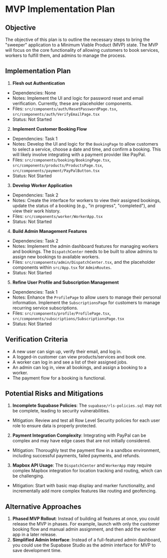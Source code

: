# MVP Implementation Plan

## Objective
The objective of this plan is to outline the necessary steps to bring the "sweeper" application to a Minimum Viable Product (MVP) state. The MVP will focus on the core functionality of allowing customers to book services, workers to fulfill them, and admins to manage the process.

## Implementation Plan
1. **Flesh out Authentication**
  - Dependencies: None
  - Notes: Implement the UI and logic for password reset and email verification. Currently, these are placeholder components.
  - Files: `src/components/auth/ResetPasswordPage.tsx`, `src/components/auth/VerifyEmailPage.tsx`
  - Status: Not Started
2. **Implement Customer Booking Flow**
  - Dependencies: Task 1
  - Notes: Develop the UI and logic for the `BookingPage` to allow customers to select a service, choose a date and time, and confirm a booking. This will likely involve integrating with a payment provider like PayPal.
  - Files: `src/components/booking/BookingPage.tsx`, `src/components/products/ProductsPage.tsx`, `src/components/payment/PayPalButton.tsx`
  - Status: Not Started
3. **Develop Worker Application**
  - Dependencies: Task 2
  - Notes: Create the interface for workers to view their assigned bookings, update the status of a booking (e.g., "in progress", "completed"), and view their work history.
  - Files: `src/components/worker/WorkerApp.tsx`
  - Status: Not Started
4. **Build Admin Management Features**
  - Dependencies: Task 2
  - Notes: Implement the admin dashboard features for managing workers and bookings. The `DispatchCenter` needs to be built to allow admins to assign new bookings to available workers.
  - Files: `src/components/admin/DispatchCenter.tsx`, and the placeholder components within `src/App.tsx` for `AdminRoutes`.
  - Status: Not Started
5. **Refine User Profile and Subscription Management**
  - Dependencies: Task 1
  - Notes: Enhance the `ProfilePage` to allow users to manage their personal information. Implement the `SubscriptionsPage` for customers to manage recurring service subscriptions.
  - Files: `src/components/profile/ProfilePage.tsx`, `src/components/subscriptions/SubscriptionsPage.tsx`
  - Status: Not Started

## Verification Criteria
- A new user can sign up, verify their email, and log in.
- A logged-in customer can view products/services and book one.
- A worker can log in and see a list of their assigned jobs.
- An admin can log in, view all bookings, and assign a booking to a worker.
- The payment flow for a booking is functional.

## Potential Risks and Mitigations
1. **Incomplete Supabase Policies**: The `supabase/rls-policies.sql` may not be complete, leading to security vulnerabilities.
  - Mitigation: Review and test all Row Level Security policies for each user role to ensure data is properly protected.
2. **Payment Integration Complexity**: Integrating with PayPal can be complex and may have edge cases that are not initially considered.
  - Mitigation: Thoroughly test the payment flow in a sandbox environment, including successful payments, failed payments, and refunds.
3. **Mapbox API Usage**: The `DispatchCenter` and `WorkerApp` may require complex Mapbox integration for location tracking and routing, which can be challenging.
  - Mitigation: Start with basic map display and marker functionality, and incrementally add more complex features like routing and geofencing.

## Alternative Approaches
1. **Phased MVP Rollout**: Instead of building all features at once, you could release the MVP in phases. For example, launch with only the customer booking flow and manual admin assignment, and then add the worker app in a later release.
2. **Simplified Admin Interface**: Instead of a full-featured admin dashboard, you could use the Supabase Studio as the admin interface for MVP to save development time.
